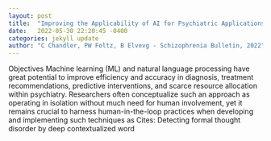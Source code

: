 ```yaml
---
layout: post
title:  "Improving the Applicability of AI for Psychiatric Applications through Human-in-the-loop Methodologies"
date:   2022-05-30 22:20:45 -0400
categories: jekyll update
author: "C Chandler, PW Foltz, B Elvevg - Schizophrenia Bulletin, 2022"
---
```

Objectives Machine learning (ML) and natural language processing have great potential to improve efficiency and accuracy in diagnosis, treatment recommendations, predictive interventions, and scarce resource allocation within psychiatry. Researchers often conceptualize such an approach as operating in isolation without much need for human involvement, yet it remains crucial to harness human-in-the-loop practices when developing and implementing such techniques as  Cites: Detecting formal thought disorder by deep contextualized word 